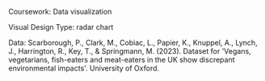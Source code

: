 Coursework: Data visualization

Visual Design Type: radar chart

Data: Scarborough, P., Clark, M., Cobiac, L., Papier, K., Knuppel, A., Lynch, J., Harrington, R., Key, T., & Springmann, M. (2023). Dataset for 'Vegans, vegetarians, fish-eaters and meat-eaters in the UK show discrepant environmental impacts'. University of Oxford.
